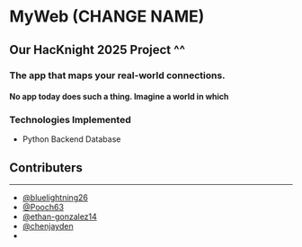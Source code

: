 # MyWeb (CHANGE NAME)

## Our HacKnight 2025 Project ^^

### The app that maps your real-world connections.

#### No app today does such a thing. Imagine a world in which

### Technologies Implemented

- Python Backend Database

## Contributers

---

- [@bluelightning26](https://github.com/Bluelightning26)
- [@Pooch63](https://github.com/Pooch63)
- [@ethan-gonzalez14](https://github.com/ethan-gonzalez14)
- [@chenjayden](https://github.com/chenjayden)
-
